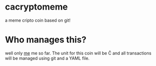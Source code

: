 # cacryptomeme
a meme cripto coin based on git!

# Who manages this? 
well only [me](https://github.com/cawolfkreo) me so far. The unit for this coin will be Č and all transactions will be managed using git and a YAML file.
